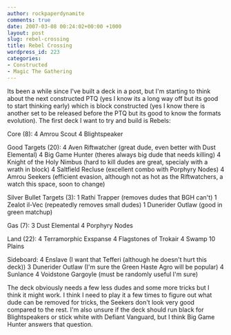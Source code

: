 ```yaml
---
author: rockpaperdynamite
comments: true
date: 2007-03-08 00:24:02+00:00 +1000
layout: post
slug: rebel-crossing
title: Rebel Crossing
wordpress_id: 223
categories:
- Constructed
- Magic The Gathering
---
```


Its been a while since I've built a deck in a post, but I'm starting to think about the next constructed PTQ (yes I know its a long way off but its good to start thinking early) which is block constructed (yes I know there is another set to be released before the PTQ but its good to know the formats evolution). The first deck I want to try and build is Rebels:

Core (8):
4 Amrou Scout
4 Blightspeaker<!-- more -->

Good Targets (20):
4 Aven Riftwatcher (great dude, even better with Dust Elemental)
4 Big Game Hunter (theres always big dude that needs killing)
4 Knight of the Holy Nimbus (hard to kill dudes are great, specialy with a wrath in block)
4 Saltfield Recluse (excellent combo with Porphyry Nodes)
4 Amrou Seekers (efficient evasion, although not as hot as the Riftwatchers, a watch this space, soon to change)

Silver Bullet Targets (3):
1 Rathi Trapper (removes dudes that BGH can't)
1 Zealot il-Vec (repeatedly removes small dudes)
1 Dunerider Outlaw (good in green matchup)

Gas (7):
3 Dust Elemental
4 Porphyry Nodes

Land (22):
4 Terramorphic Exspanse
4 Flagstones of Trokair
4 Swamp
10 Plains

Sideboard:
4 Enslave (I want that Tefferi (although he doesn't hurt this deck))
3 Dunerider Outlaw (I'm sure the Green Haste Agro will be popular)
4 Sunlance
4 Voidstone Gargoyle (must be randomly useful I'm sure)

The deck obviously needs a few less dudes and some more tricks but I think it might work. I think I need to play it a few times to figure out what dude can be removed for tricks, the Seekers don't look very good compared to the rest. I'm also unsure if the deck should run black for Blightspeakers or stick white with Defiant Vanguard, but I think Big Game Hunter answers that question.
